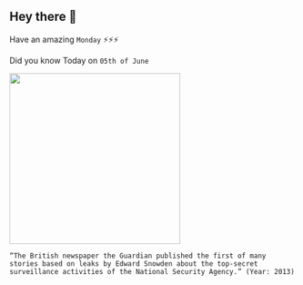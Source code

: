 ## Hey there 👋
Have an amazing `Monday` ⚡⚡⚡

Did you know Today on `05th of June`
 
 [<img src="https://i.guim.co.uk/img/static/sys-images/Guardian/Pix/pictures/2013/6/23/1372015020195/Edward-Snowden-008.jpg?width=620&quality=45&auto=format&fit=max&dpr=2&s=2a65cd0c2780d0ca227c3136c5710633" width="300" />](https://www.theguardian.com/world/2013/jun/23/edward-snowden-nsa-files-timeline) 
 ```
“The British newspaper the Guardian published the first of many stories based on leaks by Edward Snowden about the top-secret surveillance activities of the National Security Agency.” (Year: 2013)
```
